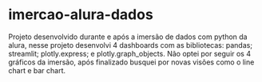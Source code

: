 # imercao-alura-dados
Projeto desenvolvido durante e após a imersão de dados com python da alura, nesse projeto desenvolvi 4 dashboards com as bibliotecas: pandas; streamlit; plotly.express; e plotly.graph_objects. Não optei por seguir os 4 gráficos da imersão, após finalizado busquei por novas visões como o line chart e bar chart.
